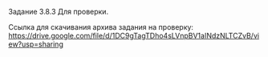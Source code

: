 Задание 3.8.3
Для проверки.

Ссылка для скачивания архива задания на проверку:
https://drive.google.com/file/d/1DC9gTagTDho4sLVnpBV1aINdzNLTCZvB/view?usp=sharing